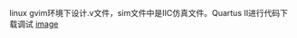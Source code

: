 linux gvim环境下设计.v文件，sim文件中是IIC仿真文件。Quartus II进行代码下载调试
[image](https://github.com/zhangfeiww/FPGA_rtc/blob/master/img/%E5%BE%AE%E4%BF%A1%E6%88%AA%E5%9B%BE20231215171952.png)
